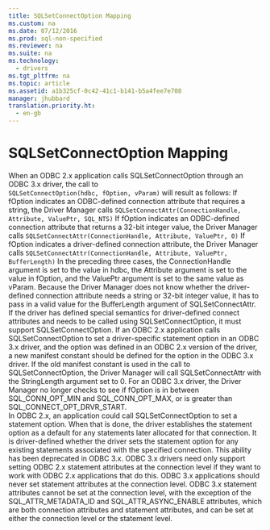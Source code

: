 ```yaml
---
title: SQLSetConnectOption Mapping
ms.custom: na
ms.date: 07/12/2016
ms.prod: sql-non-specified
ms.reviewer: na
ms.suite: na
ms.technology: 
  - drivers
ms.tgt_pltfrm: na
ms.topic: article
ms.assetid: a1b325cf-0c42-41c1-b141-b5a4fee7e708
manager: jhubbard
translation.priority.ht: 
  - en-gb
---
```

# SQLSetConnectOption Mapping
<?xml version="1.0" encoding="utf-8"?>
<developerReferenceWithoutSyntaxDocument xmlns="http://ddue.schemas.microsoft.com/authoring/2003/5" xmlns:xlink="http://www.w3.org/1999/xlink" xmlns:xsi="http://www.w3.org/2001/XMLSchema-instance" xsi:schemaLocation="http://ddue.schemas.microsoft.com/authoring/2003/5 http://dduestorage.blob.core.windows.net/ddueschema/developer.xsd">
  <introduction>
    <para>When an ODBC 2.<legacyItalic>x</legacyItalic> application calls <legacyBold>SQLSetConnectOption</legacyBold> through an ODBC 3<legacyItalic>.x</legacyItalic> driver, the call to</para>
  </introduction>
  <section>
    <content>
      <code>SQLSetConnectOption(hdbc, fOption, vParam)</code>
      <para>will result as follows:

</para>
      <list class="bullet">
        <listItem>
          <para>If <legacyItalic>fOption</legacyItalic> indicates an ODBC-defined connection attribute that requires a string, the Driver Manager calls 
</para>
          <code>SQLSetConnectAttr(ConnectionHandle, Attribute, ValuePtr, SQL_NTS)</code>
        </listItem>
        <listItem>
          <para>If <legacyItalic>fOption</legacyItalic> indicates an ODBC-defined connection attribute that returns a 32-bit integer value, the Driver Manager calls 
</para>
          <code>SQLSetConnectAttr(ConnectionHandle, Attribute, ValuePtr, 0)</code>
        </listItem>
        <listItem>
          <para>If <legacyItalic>fOption</legacyItalic> indicates a driver-defined connection attribute, the Driver Manager calls 
</para>
          <code>SQLSetConnectAttr(ConnectionHandle, Attribute, ValuePtr, BufferLength)</code>
        </listItem>
      </list>
      <para>In the preceding three cases, the <legacyItalic>ConnectionHandle</legacyItalic> argument is set to the value in <legacyItalic>hdbc</legacyItalic>, the <legacyItalic>Attribute</legacyItalic> argument is set to the value in <legacyItalic>fOption</legacyItalic>, and the <legacyItalic>ValuePtr</legacyItalic> argument is set to the same value as <legacyItalic>vParam</legacyItalic>.</para>
      <para>Because the Driver Manager does not know whether the driver-defined connection attribute needs a string or 32-bit integer value, it has to pass in a valid value for the <legacyItalic>BufferLength</legacyItalic> argument of <legacyBold>SQLSetConnectAttr</legacyBold>. If the driver has defined special semantics for driver-defined connect attributes and needs to be called using <legacyBold>SQLSetConnectOption</legacyBold>, it must support <legacyBold>SQLSetConnectOption</legacyBold>.</para>
      <para>If an ODBC 2.<legacyItalic>x</legacyItalic> application calls <legacyBold>SQLSetConnectOption</legacyBold> to set a driver-specific statement option in an ODBC 3<legacyItalic>.x</legacyItalic> driver, and the option was defined in an ODBC 2.<legacyItalic>x</legacyItalic> version of the driver, a new manifest constant should be defined for the option in the ODBC 3<legacyItalic>.x</legacyItalic> driver. If the old manifest constant is used in the call to <legacyBold>SQLSetConnectOption</legacyBold>, the Driver Manager will call <legacyBold>SQLSetConnectAttr</legacyBold> with the <legacyBold>StringLength</legacyBold> argument set to 0.</para>
      <para>For an ODBC 3<legacyItalic>.x</legacyItalic> driver, the Driver Manager no longer checks to see if <legacyItalic>fOption</legacyItalic> is in between SQL_CONN_OPT_MIN and SQL_CONN_OPT_MAX, or is greater than SQL_CONNECT_OPT_DRVR_START.</para>
    </content>
  </section>
  <section>
    <title>Setting Statement Options on the Connection Level</title>
    <content>
      <para>In ODBC 2.<legacyItalic>x</legacyItalic>, an application could call <legacyBold>SQLSetConnectOption</legacyBold> to set a statement option. When that is done, the driver establishes the statement option as a default for any statements later allocated for that connection. It is driver-defined whether the driver sets the statement option for any existing statements associated with the specified connection. </para>
      <para>This ability has been deprecated in ODBC 3<legacyItalic>.x</legacyItalic>. ODBC 3<legacyItalic>.x</legacyItalic> drivers need only support setting ODBC 2.<legacyItalic>x</legacyItalic> statement attributes at the connection level if they want to work with ODBC 2.<legacyItalic>x</legacyItalic> applications that do this. ODBC 3<legacyItalic>.x</legacyItalic> applications should never set statement attributes at the connection level. ODBC 3<legacyItalic>.x</legacyItalic> statement attributes cannot be set at the connection level, with the exception of the SQL_ATTR_METADATA_ID and SQL_ATTR_ASYNC_ENABLE attributes, which are both connection attributes and statement attributes, and can be set at either the connection level or the statement level.</para>
    </content>
  </section>
  <relatedTopics />
</developerReferenceWithoutSyntaxDocument>